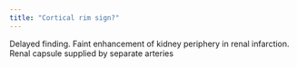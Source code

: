 ```yaml
---
title: "Cortical rim sign?"
---
```

Delayed finding. Faint enhancement of kidney periphery in renal infarction. Renal capsule supplied by separate arteries

